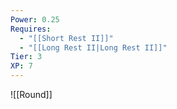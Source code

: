```yaml
---
Power: 0.25
Requires:
  - "[[Short Rest II]]"
  - "[[Long Rest II|Long Rest II]]"
Tier: 3
XP: 7
---
```


![[Round]]